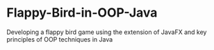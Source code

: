 # Flappy-Bird-in-OOP-Java
Developing a flappy bird game using the extension of JavaFX and key principles of OOP techniques in Java
